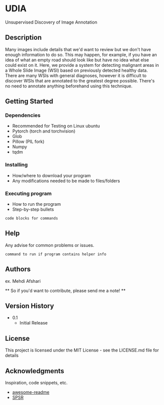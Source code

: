 # UDIA
Unsupervised Discovery of Image Annotation

## Description

Many images include details that we'd want to review but we don't have enough information to do so. This may happen, for example, if you have an idea of what an empty road should look like but have no idea what else could exist on it. Here, we provide a system for detecting malignant areas in a Whole Slide Image (WSI) based on previously detected healthy data. There are many WSIs with general diagnoses, however it is difficult to discover WSIs that are annotated to the greatest degree possible. There's no need to annotate anything beforehand using this technique.

## Getting Started



### Dependencies

* Recommended for Testing on Linux ubuntu
* Pytorch (torch and torchvision)
* Glob
* Pillow (PIL fork)
* Numpy
* tqdm

### Installing

* How/where to download your program
* Any modifications needed to be made to files/folders

### Executing program

* How to run the program
* Step-by-step bullets
```
code blocks for commands
```

## Help

Any advise for common problems or issues.
```
command to run if program contains helper info
```

## Authors

ex. Mehdi Afshari

** So if you'd want to contribute, please send me a note! **

## Version History

* 0.1
    * Initial Release

## License

This project is licensed under the MIT License - see the LICENSE.md file for details

## Acknowledgments

Inspiration, code snippets, etc.

* [awesome-readme](https://github.com/matiassingers/awesome-readme)
* [SPSR](https://github.com/Maclory/SPSR)

